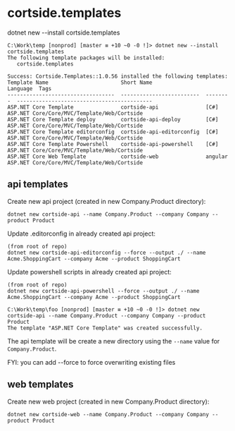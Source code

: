 # cortside.templates

dotnet new --install cortside.templates

```
C:\Work\temp [nonprod] [master ≡ +10 ~0 -0 !]> dotnet new --install cortside.templates
The following template packages will be installed:
   cortside.templates

Success: Cortside.Templates::1.0.56 installed the following templates:
Template Name                       Short Name                 Language  Tags
----------------------------------  -------------------------  --------  -------------------------------------------
ASP.NET Core Template               cortside-api               [C#]      ASP.NET Core/Core/MVC/Template/Web/Cortside
ASP.NET Core Template deploy        cortside-api-deploy        [C#]      ASP.NET Core/Core/MVC/Template/Web/Cortside
ASP.NET Core Template editorconfig  cortside-api-editorconfig  [C#]      ASP.NET Core/Core/MVC/Template/Web/Cortside
ASP.NET Core Template Powershell    cortside-api-powershell    [C#]      ASP.NET Core/Core/MVC/Template/Web/Cortside
ASP.NET Core Web Template           cortside-web               angular   ASP.NET Core/Core/MVC/Template/Web/Cortside
```

## api templates

Create new api project (created in new Company.Product directory):
```
dotnet new cortside-api --name Company.Product --company Company --product Product
```

Update .editorconfig in already created api project: 
```
(from root of repo)
dotnet new cortside-api-editorconfig --force --output ./ --name Acme.ShoppingCart --company Acme --product ShoppingCart
```

Update powershell scripts in already created api project: 
```
(from root of repo)
dotnet new cortside-api-powershell --force --output ./ --name Acme.ShoppingCart --company Acme --product ShoppingCart
```

```
C:\Work\temp\foo [nonprod] [master ≡ +10 ~0 -0 !]> dotnet new cortside-api --name Company.Product --company Company --product Product
The template "ASP.NET Core Template" was created successfully.
```

The api template will be create a new directory using the `--name` value for `Company.Product`.

FYI: you can add --force to force overwriting existing files

## web templates

Create new web project (created in new Company.Product directory):
```
dotnet new cortside-web --name Company.Product --company Company --product Product
```
